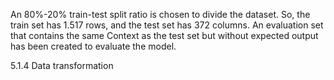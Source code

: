 An 80%-20% train-test split ratio is chosen to divide the dataset. So, the train set has
1.517 rows, and the test set has 372 columns. An evaluation set that contains the same
Context as the test set but without expected output has been created to evaluate the
model.

5.1.4 Data transformation